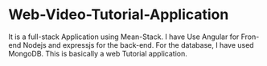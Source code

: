 # Web-Video-Tutorial-Application
It is a full-stack Application using Mean-Stack. I have Use Angular for Fron-end Nodejs and expressjs for the back-end. For the database, I have used MongoDB. This is basically a web Tutorial application.
